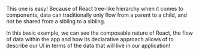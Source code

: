 <p>This one is easy! Because of React tree-like hierarchy when it comes to components, data can traditionally only flow from a parent to a child, and not be shared from a sibling to a sibling.</p>
<p>In this basic example, we can see the composable nature of React, the flow of data within the app and how its declarative approach allows of to describe our UI in terms of the data that will live in our application!</p>